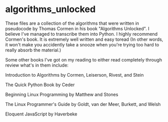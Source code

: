 # algorithms_unlocked

These files are a collection of the algorithms that were written in pseudocode by Thomas Cormen in
his book "Algorithms Unlocked". I believe I've managed to transcribe them into Python. I highly 
recommend Cormen's book. It is extremely well written and easy toread (In other words, it won't make 
you accidently take a snooze when you're trying too hard to really absorb the material.)

Some other books I've got on my reading to either read completely through review what's in them
include:


Introduction to Algorithms by Cormen, Leiserson, Rivest, and Stein

The Quick Python Book by Ceder

Beginning Linux Programming by Matthew and Stones

The Linux Programmer's Guide by Goldt, van der Meer, Burkett, and Welsh  

Eloquent JavaScript by Haverbeke
